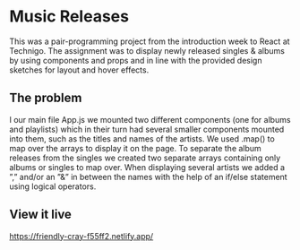 # Music Releases

This was a pair-programming project from the introduction week to React at Technigo. The assignment was to display newly released singles & albums by using components and props and in line with the provided design sketches for layout and hover effects. 

## The problem

I our main file App.js we mounted two different components (one for albums and playlists) which in their turn had several smaller components mounted into them, such as the titles and names of the artists. We used .map() to map over the arrays to display it on the page. To separate the album releases from the singles we created two separate arrays containing only albums or singles to map over. When displaying several artists we added a ”,” and/or an ”&” in between the names with the help of an if/else statement using logical operators. 

## View it live

https://friendly-cray-f55ff2.netlify.app/